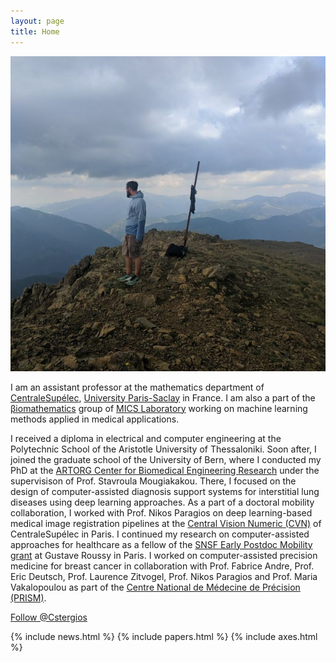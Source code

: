 ```yaml
---
layout: page
title: Home
---
```


<div class="col-12 col-sm-4 mb-3 float-left">
    <img class="img-fluid z-depth-1 rounded-circle" src="/assets/img/photo3.jpeg">
</div>

<p>
I am an assistant professor at the mathematics department of <a href="https://www.centralesupelec.fr/en" target="_blank">CentraleSupélec</a>, <a href="https://www.universite-paris-saclay.fr/en" target="_blank">University Paris-Saclay</a> in France. I am also a part of the <a href="http://biomathematics.mics.centralesupelec.fr/" target="_blank">βiomathematics</a> group of <a href="http://mics.centralesupelec.fr/" target="_blank">MICS Laboratory</a> working on machine learning methods applied in medical applications.
</p>

<p>
I received a diploma in electrical and computer engineering at the Polytechnic School of the Aristotle University of Thessaloniki. Soon after, I joined the graduate school of the University of Bern, where I conducted my PhD at the <a href="https://www.artorg.unibe.ch/" target="_blank">ARTORG Center for Biomedical Engineering Research</a> under the supervisison of Prof. Stavroula Mougiakakou. There, I focused on the design of computer-assisted diagnosis support systems for interstitial lung diseases using deep learning approaches. As a part of a doctoral mobility collaboration, Ι worked with Prof. Nikos Paragios on deep learning-based medical image registration pipelines at the <a href="http://cvn.centralesupelec.fr/" target="_blank">Central Vision Numeric (CVN)</a> of CentraleSupélec in Paris. I continued my research on computer-assisted approaches for healthcare as a fellow of the <a href="http://p3.snf.ch/project-188153" target="_blank">SNSF Early Postdoc Mobility grant</a> at Gustave Roussy in Paris. Ι worked on computer-assisted precision medicine for breast cancer in collaboration with Prof. Fabrice Andre, Prof. Eric Deutsch, Prof. Laurence Zitvogel, Prof. Nikos Paragios and Prof. Maria Vakalopoulou as part of the <a href="https://prism.center/" target="_blank">Centre National de Médecine de Précision (PRISM)</a>.


</p>

<p>
<a href="https://twitter.com/Cstergios?ref_src=twsrc%5Etfw" class="twitter-follow-button" data-show-count="false">Follow @Cstergios</a><script async src="https://platform.twitter.com/widgets.js" charset="utf-8"></script>
</p>

{% include news.html %}
{% include papers.html %}
{% include axes.html %}


